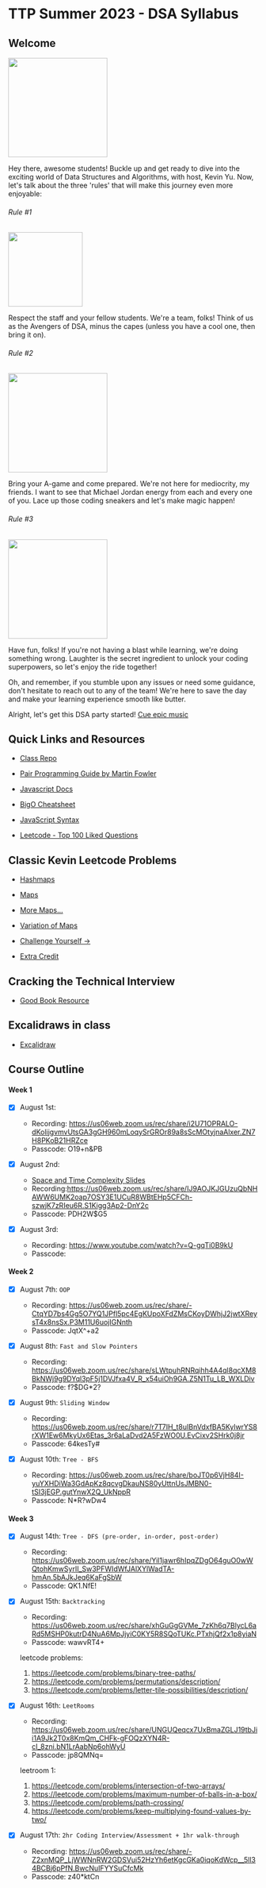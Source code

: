 # TTP Summer 2023 - DSA Syllabus

## Welcome

<img src='https://media4.giphy.com/media/3o6Yg4GUVgIUg3bf7W/giphy.gif?cid=ecf05e47wuqpv8sns52wd76pwqi9g4pnc7g7aouvpr7x1q54&ep=v1_gifs_search&rid=giphy.gif&ct=g' width='200'>

Hey there, awesome students! Buckle up and get ready to dive into the exciting world of Data Structures and Algorithms, with host, Kevin Yu. Now, let's talk about the three 'rules' that will make this journey even more enjoyable:

###### Rule #1

<img src='https://media0.giphy.com/media/l5s71uAp3CzKwxwkoZ/giphy.gif?cid=ecf05e47yla1j0wkaqp14xeo8vear7mpb62dc8c9ojik4swv&ep=v1_gifs_search&rid=giphy.gif&ct=g' width='150'>

Respect the staff and your fellow students. We're a team, folks! Think of us as the Avengers of DSA, minus the capes (unless you have a cool one, then bring it on).

###### Rule #2

<img src='https://media0.giphy.com/media/3o6ozpypYSQg6nJ5rq/giphy.gif?cid=ecf05e47qvth2e5m8qkwclafia4sy9uiszgx7myu13mdd71r&ep=v1_gifs_search&rid=giphy.gif&ct=g' width='200'>

Bring your A-game and come prepared. We're not here for mediocrity, my friends. I want to see that Michael Jordan energy from each and every one of you. Lace up those coding sneakers and let's make magic happen!

###### Rule #3

<img src='https://media0.giphy.com/media/s2qXK8wAvkHTO/giphy.gif?cid=ecf05e47138ykz5yaplfziaqsfcz9ybsfne8jlprnow1n6jx&ep=v1_gifs_search&rid=giphy.gif&ct=g' width='200'>

Have fun, folks! If you're not having a blast while learning, we're doing something wrong. Laughter is the secret ingredient to unlock your coding superpowers, so let's enjoy the ride together!

Oh, and remember, if you stumble upon any issues or need some guidance, don't hesitate to reach out to any of the team! We're here to save the day and make your learning experience smooth like butter.

Alright, let's get this DSA party started! [Cue epic music](https://www.youtube.com/watch?v=dQw4w9WgXcQ&ab_channel=RickAstley)

## Quick Links and Resources

- [Class Repo](https://github.com/aguilana/ttp-summer-2023-dsa)

- [Pair Programming Guide by Martin Fowler](https://martinfowler.com/articles/on-pair-programming.html)

- [Javascript Docs](https://developer.mozilla.org/en-US/docs/Web/JavaScript)

- [BigO Cheatsheet](https://www.bigocheatsheet.com/)

- [JavaScript Syntax](https://javascript.info/)

- [Leetcode - Top 100 Liked Questions](https://leetcode.com/problem-list/top-100-liked-questions/)

## Classic Kevin Leetcode Problems

- [Hashmaps](https://leetcode.com/problems/contains-duplicate/)

- [Maps](https://leetcode.com/problems/valid-anagram/)

- [More Maps...](https://leetcode.com/problems/two-sum/)

- [Variation of Maps](https://leetcode.com/problems/maximum-number-of-pairs-in-array/)

- [Challenge Yourself ->](https://leetcode.com/problems/max-number-of-k-sum-pairs/description/)

- [ Extra Credit](https://leetcode.com/problems/equal-row-and-column-pairs/)

## Cracking the Technical Interview

- [Good Book Resource](https://www.crackingthecodinginterview.com/)

## Excalidraws in class

- [Excalidraw](https://excalidraw.com/#room=648ace67d467df61fe39,UWUOgzc2iQBKA0i-kpxSTg)

## Course Outline

#### Week 1

- [x] August 1st:

  - Recording: https://us06web.zoom.us/rec/share/i2U71OPRALO-dKolijgvmvUtsGA3gGH960mLoqySrGROr89a8sScMOtyjnaAlxer.ZN7H8PKoB21HRZce
  - Passcode: O19+n&PB

- [x] August 2nd:

  - [ Space and Time Complexity Slides ](https://docs.google.com/presentation/d/1j3e7zPaZnDmAZoXeq729RXg68ZQyE_iu/edit#slide=id.p1)
  - Recording:https://us06web.zoom.us/rec/share/IJ9AOJKJGUzuQbNHAWW6UMK2oap7OSY3E1UCuR8WBtEHp5CFCh-szwjK7zRIeu6R.S1Kigg3Ap2-DnY2c
  - Passcode: PDH2W$G5

- [x] August 3rd:

  - Recording: https://www.youtube.com/watch?v=Q-gqTi0B9kU
  - Passcode:

#### Week 2

- [x] August 7th: `OOP`

  - Recording: https://us06web.zoom.us/rec/share/-CtqYD7bs4Gg5O7YQ1JPfl5pc4EgKUpoXFdZMsCKoyDWhjJ2jwtXReysT4x8nsSx.P3M11U6uojIGNnth
  - Passcode: JqtX^+a2

- [x] August 8th: `Fast and Slow Pointers`

  - Recording: https://us06web.zoom.us/rec/share/sLWtpuhRNRqihh4A4ql8qcXM8BkNWj9g9DYql3pF5j1DVJfxa4V_R_x54uiOh9GA.Z5N1Tu_LB_WXLDiv
  - Passcode: f?$DG\*2?

- [x] August 9th: `Sliding Window`

  - Recording: https://us06web.zoom.us/rec/share/r7T7IH_t8uIBnVdxfBA5KylwrYS8rXW1Ew6MkyUx6Etas_3r6aLaDvd2A5FzWO0U.EvCixv2SHrk0j8jr
  - Passcode: 64kesTy#

- [x] August 10th: `Tree - BFS`
  - Recording: https://us06web.zoom.us/rec/share/boJT0p6VjH84I-yuYXHDiWa3GdApKz8qcvgDkauNS80yUttnUsJMBN0-tSI3jEGP.gutYnwX2Q_UkNppR
  - Passcode: N\*R?wDw4

#### Week 3

- [x] August 14th: `Tree - DFS (pre-order, in-order, post-order)`

  - Recording: https://us06web.zoom.us/rec/share/Yil1jawr6hIpqZDgO64guO0wWQtohKmwSyrII_Sw3PFWIdWfJAlXYlWadTA-hmAn.5bAJkJeq6KaFgSbW
  - Passcode: QK1.NfE!

- [x] August 15th: `Backtracking`

  - Recording: https://us06web.zoom.us/rec/share/xhGuGgGVMe_7zKh6q7BlycL6aRd5MSHP0kutrD4NuA6MpJjyiC0KY5R8SQoTUKc.PTxhjQf2x1p8yiaN
  - Passcode: wawvRT4+

  leetcode problems:

  1. https://leetcode.com/problems/binary-tree-paths/
  2. https://leetcode.com/problems/permutations/description/
  3. https://leetcode.com/problems/letter-tile-possibilities/description/

- [x] August 16th: `LeetRooms`

  - Recording: https://us06web.zoom.us/rec/share/UNGUQeqcx7UxBmaZGLJ19tbJii1A9Jk2T0x8KmQm_CHFk-gFOQzXYN4R-cI_8zni.bN1LrAabNp6ohWyU
  - Passcode: jp8QMNq=

  leetroom 1:

  1. https://leetcode.com/problems/intersection-of-two-arrays/
  2. https://leetcode.com/problems/maximum-number-of-balls-in-a-box/
  3. https://leetcode.com/problems/path-crossing/
  4. https://leetcode.com/problems/keep-multiplying-found-values-by-two/

- [x] August 17th: `2hr Coding Interview/Assessment + 1hr walk-through`

  - Recording: https://us06web.zoom.us/rec/share/-Z2xnMQP_LjWWNnRW2GDSVui52HzYh6etKgcGKa0iqoKdWcp__5ll34BCBj6pPfN.BwcNuIFYYSuCfcMk
  - Passcode: z40\*ktCn
